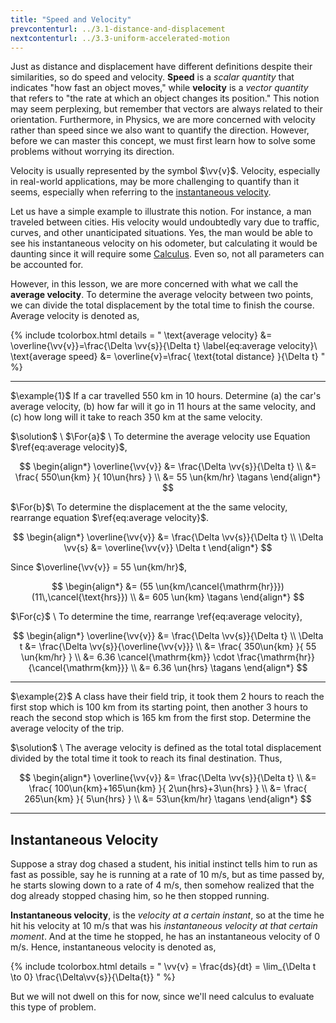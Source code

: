 ```yaml
---
title: "Speed and Velocity"
prevcontenturl: ../3.1-distance-and-displacement
nextcontenturl: ../3.3-uniform-accelerated-motion
---
```




Just as distance and displacement have different definitions despite their similarities, so do speed and velocity. **Speed** is a *scalar quantity* that indicates "how fast an object moves," while **velocity** is a *vector quantity* that refers to "the rate at which an object changes its position." This notion may seem perplexing, but remember that vectors are always related to their orientation. Furthermore, in Physics, we are more concerned with velocity rather than speed since we also want to quantify the direction. However, before we can master this concept, we must first learn how to solve some problems without worrying its direction.

Velocity is usually represented by the symbol $\vv{v}$. Velocity, especially in real-world applications, may be more challenging to quantify than it seems, especially when referring to the [instantaneous velocity](#instantaneous-velocity). 

Let us have a simple example to illustrate this notion. For instance, a man traveled between cities. His velocity would undoubtedly vary due to traffic, curves, and other unanticipated situations. Yes, the man would be able to see his instantaneous velocity on his odometer, but calculating it would be daunting since it will require some [Calculus](../../differential-calculus). Even so, not all parameters can be accounted for.


However, in this lesson, we are more concerned with what we call the **average velocity**. To determine the average velocity between two points, we can divide the total displacement by the total time to finish the course. Average velocity is denoted as,


{% include tcolorbox.html
    details = "
	\text{average velocity} &= \overline{\vv{v}}=\frac{\Delta \vv{s}}{\Delta t}
	\label{eq:average velocity}\\
	\text{average speed} &= \overline{v}=\frac{ \text{total distance} }{\Delta t}
    "
%}




---
$\example{1}$
If a car travelled 550 km in 10 hours. Determine (a) the car's average velocity, (b) how far will it go in 11 hours at the same velocity, and (c) how long will it take to reach 350 km at the same velocity.

$\solution$ \\
$\For{a}$ \\
To determine the average velocity use Equation $\ref{eq:average velocity}$,

$$
\begin{align*}	
	\overline{\vv{v}} &= \frac{\Delta \vv{s}}{\Delta t} \\
	&= \frac{ 550\un{km} }{ 10\un{hrs} } \\
	&= 55 \un{km/hr}	\tagans
\end{align*}
$$

$\For{b}$\\
To determine the displacement at the the same velocity, rearrange equation $\ref{eq:average velocity}$.

$$
\begin{align*}	
	\overline{\vv{v}} &= \frac{\Delta \vv{s}}{\Delta t} \\
	\Delta \vv{s} &= \overline{\vv{v}} \Delta t 
\end{align*}
$$

Since $\overline{\vv{v}} = 55 \un{km/hr}$,

$$
\begin{align*}	
	&= (55 \un{km/\cancel{\mathrm{hr}}})(11\,\cancel{\text{hrs}}) \\
	&= 605 \un{km}	\tagans
\end{align*}
$$





$\For{c}$ \\
To determine the time, rearrange \ref{eq:average velocity},

$$
\begin{align*}
	\overline{\vv{v}} &= \frac{\Delta \vv{s}}{\Delta t} \\
	\Delta t &=  \frac{\Delta \vv{s}}{\overline{\vv{v}}} \\
	&= \frac{ 350\un{km} }{ 55 \un{km/hr} } \\
	&= 6.36 \cancel{\mathrm{km}} \cdot \frac{\mathrm{hr}}{\cancel{\mathrm{km}}} \\
	&= 6.36 \un{hrs}	\tagans
\end{align*}
$$





---
$\example{2}$
A class have their field trip, it took them 2 hours to reach the first stop which is 100 km from its starting point, then another 3 hours to reach the second stop which is 165 km from the first stop. Determine the average velocity of the trip.



$\solution$ \\
The average velocity is defined as the total total displacement divided by the total time it took to reach its final destination. Thus,

$$
\begin{align*}
	\overline{\vv{v}} &= \frac{\Delta \vv{s}}{\Delta t} \\
	&= \frac{ 100\un{km}+165\un{km} }{ 2\un{hrs}+3\un{hrs} } \\
	&= \frac{ 265\un{km} }{ 5\un{hrs} } \\
	&= 53\un{km/hr}	\tagans
\end{align*}
 $$
 
---



## Instantaneous Velocity
	
Suppose a stray dog chased a student, his initial instinct tells him to run as fast as possible, say he is running at a rate of 10 m/s, but as time passed by, he starts slowing down to a rate of 4 m/s, then somehow realized that the dog already stopped chasing him, so he then stopped running. 

**Instantaneous velocity**, is the *velocity at a certain instant*, so at the time he hit his velocity at 10 m/s that was his *instantaneous velocity at that certain moment*. And at the time he stopped, he has an instantaneous velocity of 0 m/s. Hence, instantaneous velocity is denoted as,


{% include tcolorbox.html
    details = "
	\vv{v} = \frac{ds}{dt} = \lim_{\Delta t \to 0} \frac{\Delta\vv{s}}{\Delta{t}}
    "
%}

But we will not dwell on this for now, since we'll need calculus to evaluate this type of problem.

